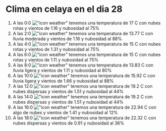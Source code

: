 # Clima en celaya en el dia 28

1. A las 0:0 !["icon weather"](http://openweathermap.org/img/w/04n.png) tenemos una temperatura de 17 C con nubes rotas y  vientos de 1.16 y nubosidad al 75%
1. A las 2:0 !["icon weather"](http://openweathermap.org/img/w/10n.png) tenemos una temperatura de 13.77 C con lluvia moderada y  vientos de 1.16 y nubosidad al 88%
1. A las 4:0 !["icon weather"](http://openweathermap.org/img/w/04n.png) tenemos una temperatura de 15 C con nubes rotas y  vientos de 1.31 y nubosidad al 75%
1. A las 6:0 !["icon weather"](http://openweathermap.org/img/w/04n.png) tenemos una temperatura de 15 C con nubes rotas y  vientos de 1.11 y nubosidad al 75%
1. A las 8:0 !["icon weather"](http://openweathermap.org/img/w/10d.png) tenemos una temperatura de 13.83 C con lluvia ligera y  vientos de 1.11 y nubosidad al 80%
1. A las 10:0 !["icon weather"](http://openweathermap.org/img/w/10d.png) tenemos una temperatura de 15.92 C con lluvia ligera y  vientos de 1.66 y nubosidad al 88%
1. A las 12:0 !["icon weather"](http://openweathermap.org/img/w/03d.png) tenemos una temperatura de 19.2 C con nubes dispersas y  vientos de 1.51 y nubosidad al 44%
1. A las 14:0 !["icon weather"](http://openweathermap.org/img/w/03d.png) tenemos una temperatura de 19.2 C con nubes dispersas y  vientos de 1.51 y nubosidad al 44%
1. A las 16:0 !["icon weather"](http://openweathermap.org/img/w/02d.png) tenemos una temperatura de 22.94 C con algo de nubes y  vientos de 1.41 y nubosidad al 12%
1. A las 18:0 !["icon weather"](http://openweathermap.org/img/w/03d.png) tenemos una temperatura de 22.32 C con nubes dispersas y  vientos de 0.91 y nubosidad al 36%
